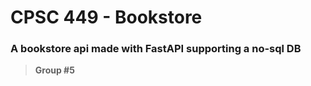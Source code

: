 # CPSC 449 - Bookstore

### A bookstore api made with FastAPI supporting a no-sql DB


> **Group #5**
